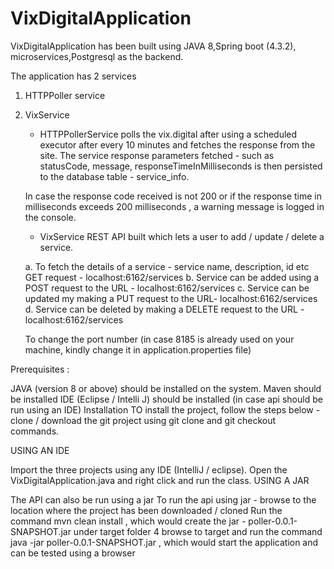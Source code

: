 # VixDigitalApplication
VixDigitalApplication has been built using JAVA 8,Spring boot (4.3.2), microservices,Postgresql as the backend.

The application has 2 services 
1. HTTPPoller service 
2. VixService


   - HTTPPollerService polls the vix.digital after using a scheduled executor after every 10 minutes and fetches the response from the site.
   The service response parameters fetched - such as statusCode, message, responseTimeInMilliseconds is then persisted to the database table - service_info.
   
   In case the response code received is not 200 or if the response time in milliseconds exceeds 200 milliseconds , a warning message is logged in the console.
   
   - VixService
   REST API built which lets a user to add / update / delete a service.
   
    a. To fetch the details of a service - service name, description, id etc 
       GET request - localhost:6162/services
    b. Service can be added using a POST request to the URL - localhost:6162/services
    c. Service can be updated my making a PUT request to the URL- localhost:6162/services
    d. Service can be deleted by making a DELETE request to the URL - localhost:6162/services
    
    To change the port number (in case 8185 is already used on your machine, kindly change it in application.properties file)

Prerequisites :

JAVA (version 8 or above) should be installed on the system.
Maven should be installed
IDE (Eclipse / Intelli J) should be installed (in case api should be run using an IDE)
Installation TO install the project, follow the steps below - clone / download the git project using git clone and git checkout commands.

USING AN IDE

Import the three projects using any IDE (IntelliJ / eclipse).
Open the VixDigitalApplication.java and right click and run the class.
USING A JAR

The API can also be run using a jar
To run the api using jar - browse to the location where the project has been downloaded / cloned
Run the command mvn clean install , which would create the jar - poller-0.0.1-SNAPSHOT.jar under target folder 4 browse to target and run the command java -jar poller-0.0.1-SNAPSHOT.jar , which would start the application and can be tested using a browser
   
   
   


